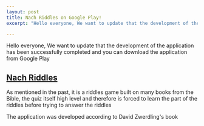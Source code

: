 ```yaml
---
layout: post
title: Nach Riddles on Google Play!
excerpt: "Hello everyone, We want to update that the development of the application has been successfully completed and you can download the application from Google Play"

---
```


Hello everyone, We want to update that the development of the application has been successfully completed and you can download the application from Google Play


<h2><a href="./NachRiddles/">Nach Riddles</a></h2>


As mentioned in the past, it is a riddles game built on many books from the Bible, the quiz itself high level and therefore is forced to learn the part of the riddles before trying to answer the riddles


The application was developed according to David Zwerdling's book

